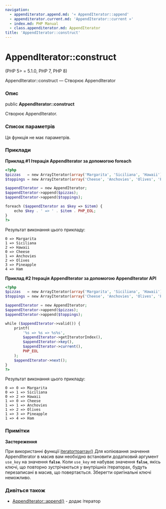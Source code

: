 ```yaml
---
navigation:
  - appenditerator.append.md: '« AppendIterator::append'
  - appenditerator.current.md: 'AppendIterator::current »'
  - index.md: PHP Manual
  - class.appenditerator.md: AppendIterator
title: 'AppendIterator::construct'
---
```

# AppendIterator::construct

(PHP 5> = 5.1.0, PHP 7, PHP 8)

AppendIterator::construct — Створює AppendIterator

### Опис

public **AppendIterator::construct**

Створює AppendIterator.

### Список параметрів

Ця функція не має параметрів.

### Приклади

**Приклад #1 Ітерація AppendIterator за допомогою foreach**

```php
<?php
$pizzas   = new ArrayIterator(array('Margarita', 'Siciliana', 'Hawaii'));
$toppings = new ArrayIterator(array('Cheese', 'Anchovies', 'Olives', 'Pineapple', 'Ham'));

$appendIterator = new AppendIterator;
$appendIterator->append($pizzas);
$appendIterator->append($toppings);

foreach ($appendIterator as $key => $item) {
    echo $key . ' => ' . $item . PHP_EOL;
}
?>
```

Результат виконання цього прикладу:

```
0 => Margarita
1 => Siciliana
2 => Hawaii
0 => Cheese
1 => Anchovies
2 => Olives
3 => Pineapple
4 => Ham
```

**Приклад #2 Ітерація AppendIterator за допомогою AppendIterator API**

```php
<?php
$pizzas   = new ArrayIterator(array('Margarita', 'Siciliana', 'Hawaii'));
$toppings = new ArrayIterator(array('Cheese', 'Anchovies', 'Olives', 'Pineapple', 'Ham'));

$appendIterator = new AppendIterator;
$appendIterator->append($pizzas);
$appendIterator->append($toppings);

while ($appendIterator->valid()) {
    printf(
        '%s => %s => %s%s',
        $appendIterator->getIteratorIndex(),
        $appendIterator->key(),
        $appendIterator->current(),
        PHP_EOL
    );
    $appendIterator->next();
}
?>
```

Результат виконання цього прикладу:

```
0 => 0 => Margarita
0 => 1 => Siciliana
0 => 2 => Hawaii
1 => 0 => Cheese
1 => 1 => Anchovies
1 => 2 => Olives
1 => 3 => Pineapple
1 => 4 => Ham
```

### Примітки

**Застереження**

При використанні функції [iteratorтоarray()](function.iterator-to-array.md) Для копіювання значення AppendIterator в масив вам необхідно встановити додатковий аргумент `use_key` на значення **`false`**. Коли `use_key` не набуває значення **`false`**, якісь ключі, що повторно зустрічаються у внутрішніх ітераторах, будуть перезаписані в масив, що повертається. Зберегти оригінальні ключі неможливо.

### Дивіться також

-   [AppendIterator::append()](appenditerator.append.md) - додає ітератор
